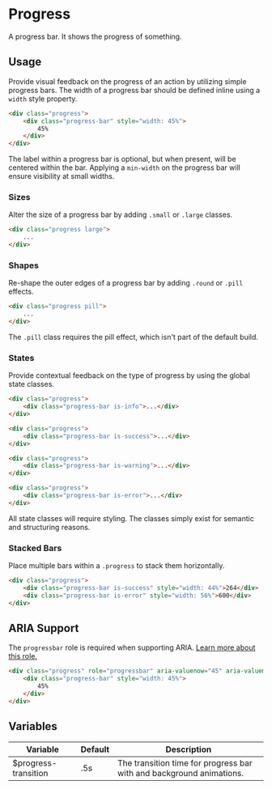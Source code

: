 # Progress #

A progress bar. It shows the progress of something.

## Usage ##

Provide visual feedback on the progress of an action by utilizing simple progress bars.
The width of a progress bar should be defined inline using a `width` style property.

```html
<div class="progress">
    <div class="progress-bar" style="width: 45%">
        45%
    </div>
</div>
```

The label within a progress bar is optional, but when present, will be centered within the bar.
Applying a `min-width` on the progress bar will ensure visibility at small widths.

### Sizes ###

Alter the size of a progress bar by adding `.small` or `.large` classes.

```html
<div class="progress large">
    ...
</div>
```

### Shapes ###

Re-shape the outer edges of a progress bar by adding `.round` or `.pill` effects.

```html
<div class="progress pill">
    ...
</div>
```

<div class="notice is-warning">
    The <code>.pill</code> class requires the pill effect, which isn't part of the default build.
</div>

### States ###

Provide contextual feedback on the type of progress by using the global state classes.

```html
<div class="progress">
    <div class="progress-bar is-info">...</div>
</div>

<div class="progress">
    <div class="progress-bar is-success">...</div>
</div>

<div class="progress">
    <div class="progress-bar is-warning">...</div>
</div>

<div class="progress">
    <div class="progress-bar is-error">...</div>
</div>
```

<div class="notice is-warning">
    All state classes will require styling.
    The classes simply exist for semantic and structuring reasons.
</div>

### Stacked Bars ###

Place multiple bars within a `.progress` to stack them horizontally.

```html
<div class="progress">
    <div class="progress-bar is-success" style="width: 44%">264</div>
    <div class="progress-bar is-error" style="width: 56%">600</div>
</div>
```

## ARIA Support ##

The `progressbar` role is required when supporting ARIA.
[Learn more about this role.](https://developer.mozilla.org/en-US/docs/Web/Accessibility/ARIA/ARIA_Techniques/Using_the_progressbar_role)

```html
<div class="progress" role="progressbar" aria-valuenow="45" aria-valuemin="0" aria-valuemax="100">
    <div class="progress-bar" style="width: 45%">
        45%
    </div>
</div>
```

## Variables ##

<table class="table is-striped data-table">
    <thead>
        <tr>
            <th>Variable</th>
            <th>Default</th>
            <th>Description</th>
        </tr>
    </thead>
    <tbody>
        <tr>
            <td>$progress-transition</td>
            <td>.5s</td>
            <td>The transition time for progress bar with and background animations.</td>
        </tr>
    </tbody>
</table>
